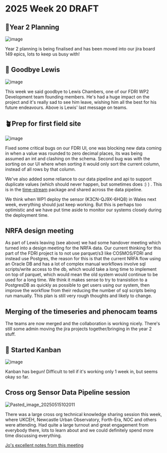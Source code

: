 # 2025 Week 20 DRAFT

## 📆Year 2 Planning
![image](https://github.com/user-attachments/assets/380b3012-6c6b-4d61-b5c7-e182be0447ac)

Year 2 planning is being finalised and has been moved into our jira board 149 epics, lots to keep us busy with!

## 🚪 Goodbye Lewis
![image](https://github.com/user-attachments/assets/c209f0a0-9bd0-4b76-a3ff-59e46145bd19)

This week we said goodbye to Lewis Chambers, one of our FDRI WP2 Development team founding members. He's had a huge impact on the project and it's really sad to see him leave, wishing him all the best for his future endeavours. 
Above is Lewis' last message on teams.

## 🪴Prep for first field site

![image](https://github.com/user-attachments/assets/f3e0b058-c56d-450c-ab04-4e390f168ca1)

Fixed some critical bugs on our FDRI UI, one was blocking new data coming in when a value was rounded to zero decimal places, its was being assumed an int and clashing on the schema.
Second bug was with the sorting on our UI where when sorting it would only sort the current column, instead of all rows by that column.

We've also added some reliance to our data pipeline and api to support duplicate values (which should never happen, but sometimes does :) ) . This is in the [time-stream](https://github.com/NERC-CEH/time-stream) package and shared across 
the data pipeline.

We think when WP1 deploy the sensor (K3CN-QJ9X-6HQ8) in Wales next week, everything should just keep working. But this is perhaps too optimistic and we have put time aside to monitor our systems closely
during the deployment time. 

## NRFA design meeting

As part of Lewis leaving (see above) we had some handover meeting which turned into a design meeting for the NRFA data. Our current thinking for this part of the FDRI project is to not use parquet/s3 like COSMOS/FDRI and instead use Postgres,
the reason for this is that the current NRFA flow using an Oracle DB and has a lot of complex manual workflows involve sql scripts/write access to the db, which would take a long time to implement on top of parquet, which would mean the old system
would continue to be used for a long time. We think it makes sense to try to transistion to a PostgresDB as quickly as possible to get users using our system, then improve the workflow from their reducing the number of sql scripts being run manually.
This plan is still very rough thoughts and likely to change.

## Merging of the timeseries and phenocam teams

The teams are now merged and the collaboration is working nicely. There's still some admin moving the jira projects together/bringing in the year 2 stuff.

## 🍌 Started Kanban

![image](https://github.com/user-attachments/assets/9b75fd1e-035d-4f96-acd9-2ff4a712c10a)

Kanban has begun! Difficult to tell if it's working only 1 week in, but seems okay so far.

## Cross org Sensor Data Pipeline session
![Pasted_image_20250515102011](https://github.com/user-attachments/assets/7a516eaa-5a1f-4196-a999-8065caf9b90b)

There was a large cross org technical knowledge sharing session this week, where UKCEH, Newcastle Urban Observatory, Forth-Era, NOC and others were attending. Had quite a large turnout and great engagement from everybody there,
lots to learn about and we could definitely spend more time discussing everything.


[Jo's excellent notes from this meeting](https://gitlab.ceh.ac.uk/jowals/jw_notes/-/blob/main/infrastructure/sensor_infrastructures_2025-05-15.md)
